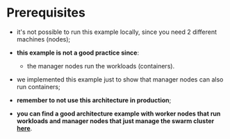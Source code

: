 # Prerequisites

- it's not possible to run this example locally, since you need 2 different machines (nodes);
- **this example is not a good practice since**: 
  - the manager nodes run the workloads (containers).
- we implemented this example just to show that manager nodes can also run containers;


- **remember to not use this architecture in production**;
- **you can find a good architecture example with worker nodes that run workloads and manager nodes that just manage the swarm cluster [here](../../../example/step/step.md)**.
